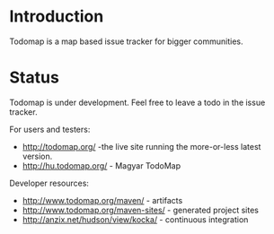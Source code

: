 # Introduction #

Todomap is a map based issue tracker for bigger communities.

# Status #

Todomap is under development. Feel free to leave a todo in the issue tracker.

For users and testers:

  * http://todomap.org/ -the live site running the more-or-less latest version.
  * http://hu.todomap.org/ - Magyar TodoMap

Developer resources:

  * http://www.todomap.org/maven/ - artifacts
  * http://www.todomap.org/maven-sites/ - generated project sites
  * http://anzix.net/hudson/view/kocka/ - continuous integration